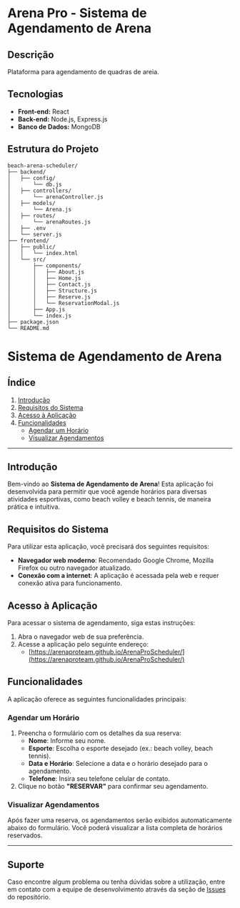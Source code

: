 # Arena Pro - Sistema de Agendamento de Arena

## Descrição
Plataforma para agendamento de quadras de areia.

## Tecnologias
- **Front-end:** React
- **Back-end:** Node.js, Express.js
- **Banco de Dados:** MongoDB

## Estrutura do Projeto
```plaintext
beach-arena-scheduler/
├── backend/
│   ├── config/
│       └── db.js
│   ├── controllers/
│       └── arenaController.js
│   ├── models/
│       └── Arena.js
│   ├── routes/
│       └── arenaRoutes.js
│   ├── .env
│   └── server.js
├── frontend/
│   ├── public/
│   │   └── index.html
│   └── src/
│       ├── components/
│       │   ├── About.js
│       │   ├── Home.js
│       │   ├── Contact.js
│       │   ├── Structure.js
│       │   ├── Reserve.js
│       │   └── ReservationModal.js
│       ├── App.js
│       └── index.js
├── package.json
└── README.md
```

# Sistema de Agendamento de Arena

## Índice
1. [Introdução](#introdução)
2. [Requisitos do Sistema](#requisitos-do-sistema)
3. [Acesso à Aplicação](#acesso-à-aplicação)
4. [Funcionalidades](#funcionalidades)
   - [Agendar um Horário](#agendar-um-horário)
   - [Visualizar Agendamentos](#visualizar-agendamentos)

---

## Introdução
Bem-vindo ao **Sistema de Agendamento de Arena**! Esta aplicação foi desenvolvida para permitir que você agende horários para diversas atividades esportivas,
como beach volley e beach tennis, de maneira prática e intuitiva.

## Requisitos do Sistema
Para utilizar esta aplicação, você precisará dos seguintes requisitos:
- **Navegador web moderno**: Recomendado Google Chrome, Mozilla Firefox ou outro navegador atualizado.
- **Conexão com a internet**: A aplicação é acessada pela web e requer conexão ativa para funcionamento.

## Acesso à Aplicação
Para acessar o sistema de agendamento, siga estas instruções:
1. Abra o navegador web de sua preferência.
2. Acesse a aplicação pelo seguinte endereço:
   - [https://arenaproteam.github.io/ArenaProScheduler/](https://arenaproteam.github.io/ArenaProScheduler/)

## Funcionalidades
A aplicação oferece as seguintes funcionalidades principais:

### Agendar um Horário
1. Preencha o formulário com os detalhes da sua reserva:
   - **Nome**: Informe seu nome.
   - **Esporte**: Escolha o esporte desejado (ex.: beach volley, beach tennis).
   - **Data e Horário**: Selecione a data e o horário desejado para o agendamento.
   - **Telefone**: Insira seu telefone celular de contato.
2. Clique no botão **"RESERVAR"** para confirmar seu agendamento.

### Visualizar Agendamentos
Após fazer uma reserva, os agendamentos serão exibidos automaticamente abaixo do formulário. Você poderá visualizar a lista completa de horários reservados.

---

## Suporte
Caso encontre algum problema ou tenha dúvidas sobre a utilização, entre em contato com a equipe de desenvolvimento através da seção de [Issues](https://github.com/arenaproteam/ArenaProScheduler/issues) do repositório.




